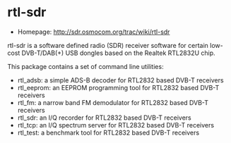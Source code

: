 # rtl-sdr

* Homepage: http://sdr.osmocom.org/trac/wiki/rtl-sdr

rtl-sdr is a software defined radio (SDR) receiver software for certain
 low-cost DVB-T/DAB(+) USB dongles based on the Realtek RTL2832U chip.

 This package contains a set of command line utilities:

  * rtl_adsb: a simple ADS-B decoder for RTL2832 based DVB-T receivers
  * rtl_eeprom: an EEPROM programming tool for RTL2832 based DVB-T receivers
  * rtl_fm: a narrow band FM demodulator for RTL2832 based DVB-T receivers
  * rtl_sdr: an I/Q recorder for RTL2832 based DVB-T receivers
  * rtl_tcp: an I/Q spectrum server for RTL2832 based DVB-T receivers
  * rtl_test: a benchmark tool for RTL2832 based DVB-T receivers

